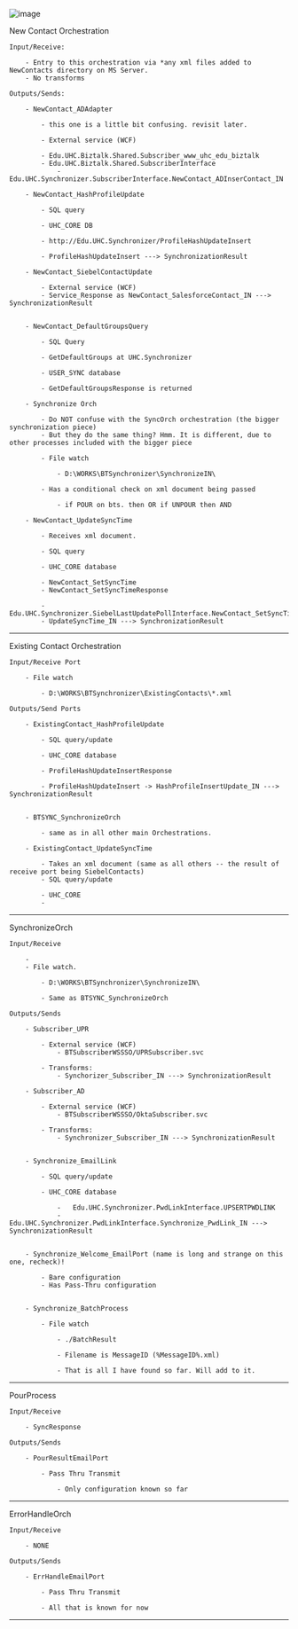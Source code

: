 ![image](https://github.com/bitquip/orchestration/assets/81132371/3a3817a9-1e66-42cf-87d8-a2526228b845)


New Contact Orchestration

	Input/Receive:
	
		- Entry to this orchestration via *any xml files added to NewContacts directory on MS Server.
		- No transforms
	
	Outputs/Sends:
	
		- NewContact_ADAdapter
		
			- this one is a little bit confusing. revisit later.
		
			- External service (WCF)
		
			- Edu.UHC.Biztalk.Shared.Subscriber_www_uhc_edu_biztalk
   			- Edu.UHC.Biztalk.Shared.SubscriberInterface
      			- Edu.UHC.Synchronizer.SubscriberInterface.NewContact_ADInserContact_IN
			
		- NewContact_HashProfileUpdate
		
			- SQL query
			
			- UHC_CORE DB
		
			- http://Edu.UHC.Synchronizer/ProfileHashUpdateInsert
			
			- ProfileHashUpdateInsert ---> SynchronizationResult
			
		- NewContact_SiebelContactUpdate
		
			- External service (WCF)
			- Service_Response as NewContact_SalesforceContact_IN ---> SynchronizationResult
			
			
		- NewContact_DefaultGroupsQuery
		
			- SQL Query
			
			- GetDefaultGroups at UHC.Synchronizer
			
			- USER_SYNC database
			
			- GetDefaultGroupsResponse is returned
			
		- Synchronize Orch
		
			- Do NOT confuse with the SyncOrch orchestration (the bigger synchronization piece)
			- But they do the same thing? Hmm. It is different, due to other processes included with the bigger piece
		
			- File watch 
				
				- D:\WORKS\BTSynchronizer\SynchronizeIN\
			
			- Has a conditional check on xml document being passed
			
				- if POUR on bts. then OR if UNPOUR then AND				
			
		- NewContact_UpdateSyncTime
		
			- Receives xml document.
			
			- SQL query
			
			- UHC_CORE database
			
			- NewContact_SetSyncTime
			- NewContact_SetSyncTimeResponse

			- Edu.UHC.Synchronizer.SiebelLastUpdatePollInterface.NewContact_SetSyncTime			
			- UpdateSyncTime_IN ---> SynchronizationResult
				
				
------------------------------------------		

Existing Contact Orchestration
	
	Input/Receive Port
	
		- File watch
	
			- D:\WORKS\BTSynchronizer\ExistingContacts\*.xml
		
	Outputs/Send Ports
	
		- ExistingContact_HashProfileUpdate
		
			- SQL query/update
			
			- UHC_CORE database
			
			- ProfileHashUpdateInsertResponse
			
			- ProfileHashUpdateInsert -> HashProfileInsertUpdate_IN ---> SynchronizationResult
			
		
		- BTSYNC_SynchronizeOrch
		
			- same as in all other main Orchestrations.
			
		- ExistingContact_UpdateSyncTime
		
			- Takes an xml document (same as all others -- the result of receive port being SiebelContacts)
			- SQL query/update
			
			- UHC_CORE
			- 
			
			
		
---------------------------------------------

SynchronizeOrch

	Input/Receive
		
		- 
		- File watch.
		
			- D:\WORKS\BTSynchronizer\SynchronizeIN\
			
			- Same as BTSYNC_SynchronizeOrch

	Outputs/Sends
	
		- Subscriber_UPR
		
			- External service (WCF)
				- BTSubscriberWSSSO/UPRSubscriber.svc
			
			- Transforms: 
				- Synchorizer_Subscriber_IN ---> SynchronizationResult
		
		- Subscriber_AD
		
			- External service (WCF)
				- BTSubscriberWSSSO/OktaSubscriber.svc
			
			- Transforms:
				- Synchronizer_Subscriber_IN ---> SynchronizationResult
				
		
		- Synchronize_EmailLink
		
			- SQL query/update
			
			- UHC_CORE database
			
				- 	Edu.UHC.Synchronizer.PwdLinkInterface.UPSERTPWDLINK
				- Edu.UHC.Synchronizer.PwdLinkInterface.Synchronize_PwdLink_IN ---> SynchronizationResult
		
		
		- Synchronize_Welcome_EmailPort (name is long and strange on this one, recheck)!
		
			- Bare configuration
			- Has Pass-Thru configuration
		
		
		- Synchronize_BatchProcess
		
			- File watch
			
				- ./BatchResult
				
				- Filename is MessageID (%MessageID%.xml)
				
				- That is all I have found so far. Will add to it.


--------------------------------------------------

PourProcess

	Input/Receive
	
		- SyncResponse
		
	Outputs/Sends
	
		- PourResultEmailPort
		
			- Pass Thru Transmit
			
				- Only configuration known so far
				

---------------------------------------------------

ErrorHandleOrch

	Input/Receive
	
		- NONE
		
	Outputs/Sends
	
		- ErrHandleEmailPort
		
			- Pass Thru Transmit
			
			- All that is known for now
			
-------------------------------------------------------
